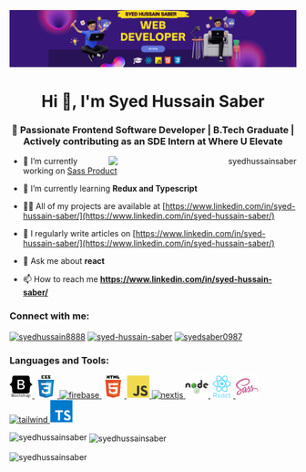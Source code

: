 ![Header](./banner.png)
<h1 align="center">Hi 👋, I'm Syed Hussain Saber</h1>
<h3 align="center">🚀 Passionate Frontend Software Developer | B.Tech Graduate | Actively contributing as an SDE Intern at Where U Elevate</h3>

<p align="right"> <img align="right" src="https://cdn.dribbble.com/users/2131993/screenshots/4948736/thoughtworks-gif_dribbble.gif"
 width="330" alt="syedhussainsaber" />  </p>

- 🔭 I’m currently working on [Sass Product](https://whereuelevate.com)

- 🌱 I’m currently learning **Redux and Typescript**

- 👨‍💻 All of my projects are available at [https://www.linkedin.com/in/syed-hussain-saber/](https://www.linkedin.com/in/syed-hussain-saber/)

- 📝 I regularly write articles on [https://www.linkedin.com/in/syed-hussain-saber/](https://www.linkedin.com/in/syed-hussain-saber/)

- 💬 Ask me about **react**

- 📫 How to reach me **https://www.linkedin.com/in/syed-hussain-saber/**

<h3 align="left">Connect with me:</h3>
<p align="left">
<a href="https://twitter.com/syedhussain8888" target="blank"><img align="center" src="https://raw.githubusercontent.com/rahuldkjain/github-profile-readme-generator/master/src/images/icons/Social/twitter.svg" alt="syedhussain8888" height="30" width="40" /></a>
<a href="https://linkedin.com/in/syed-hussain-saber" target="blank"><img align="center" src="https://raw.githubusercontent.com/rahuldkjain/github-profile-readme-generator/master/src/images/icons/Social/linked-in-alt.svg" alt="syed-hussain-saber" height="30" width="40" /></a>
<a href="https://instagram.com/syedsaber0987" target="blank"><img align="center" src="https://raw.githubusercontent.com/rahuldkjain/github-profile-readme-generator/master/src/images/icons/Social/instagram.svg" alt="syedsaber0987" height="30" width="40" /></a>
</p>

<h3 align="left">Languages and Tools:</h3>
<p align="left"> <a href="https://getbootstrap.com" target="_blank" rel="noreferrer"> <img src="https://raw.githubusercontent.com/devicons/devicon/master/icons/bootstrap/bootstrap-plain-wordmark.svg" alt="bootstrap" width="40" height="40"/> </a> <a href="https://www.w3schools.com/css/" target="_blank" rel="noreferrer"> <img src="https://raw.githubusercontent.com/devicons/devicon/master/icons/css3/css3-original-wordmark.svg" alt="css3" width="40" height="40"/> </a> <a href="https://firebase.google.com/" target="_blank" rel="noreferrer"> <img src="https://www.vectorlogo.zone/logos/firebase/firebase-icon.svg" alt="firebase" width="40" height="40"/> </a> <a href="https://www.w3.org/html/" target="_blank" rel="noreferrer"> <img src="https://raw.githubusercontent.com/devicons/devicon/master/icons/html5/html5-original-wordmark.svg" alt="html5" width="40" height="40"/> </a> <a href="https://developer.mozilla.org/en-US/docs/Web/JavaScript" target="_blank" rel="noreferrer"> <img src="https://raw.githubusercontent.com/devicons/devicon/master/icons/javascript/javascript-original.svg" alt="javascript" width="40" height="40"/> </a> <a href="https://nextjs.org/" target="_blank" rel="noreferrer"> <img src="https://cdn.worldvectorlogo.com/logos/nextjs-2.svg" alt="nextjs" width="40" height="40"/> </a> <a href="https://nodejs.org" target="_blank" rel="noreferrer"> <img src="https://raw.githubusercontent.com/devicons/devicon/master/icons/nodejs/nodejs-original-wordmark.svg" alt="nodejs" width="40" height="40"/> </a> <a href="https://reactjs.org/" target="_blank" rel="noreferrer"> <img src="https://raw.githubusercontent.com/devicons/devicon/master/icons/react/react-original-wordmark.svg" alt="react" width="40" height="40"/> </a> <a href="https://sass-lang.com" target="_blank" rel="noreferrer"> <img src="https://raw.githubusercontent.com/devicons/devicon/master/icons/sass/sass-original.svg" alt="sass" width="40" height="40"/> </a> <a href="https://tailwindcss.com/" target="_blank" rel="noreferrer"> <img src="https://www.vectorlogo.zone/logos/tailwindcss/tailwindcss-icon.svg" alt="tailwind" width="40" height="40"/> </a> <a href="https://www.typescriptlang.org/" target="_blank" rel="noreferrer"> <img src="https://raw.githubusercontent.com/devicons/devicon/master/icons/typescript/typescript-original.svg" alt="typescript" width="40" height="40"/> </a> </p>

<p><img align="left" src="https://github-readme-stats.vercel.app/api/top-langs?username=syedhussainsaber&show_icons=true&locale=en&layout=compact" alt="syedhussainsaber" /></p>

<p>&nbsp;<img align="center" src="https://github-readme-stats.vercel.app/api?username=syedhussainsaber&show_icons=true&locale=en" alt="syedhussainsaber" /></p>

<p><img align="center" src="https://github-readme-streak-stats.herokuapp.com/?user=syedhussainsaber&" alt="syedhussainsaber" /></p>

